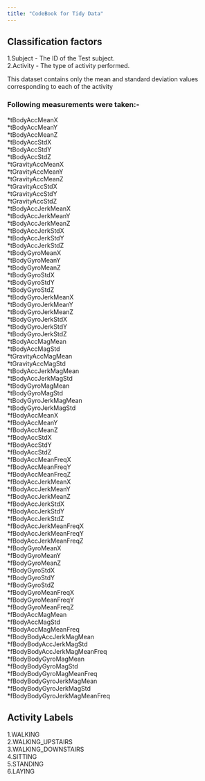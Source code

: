 ```yaml
---
title: "CodeBook for Tidy Data"
---
```


## __Classification factors__
1.Subject - The ID of the Test subject.  
2.Activity - The type of activity performed.

This dataset contains only the mean and standard deviation values corresponding to each of the
activity

### __Following measurements were taken:-__

*tBodyAccMeanX  
*tBodyAccMeanY  
*tBodyAccMeanZ  
*tBodyAccStdX  
*tBodyAccStdY  
*tBodyAccStdZ  
*tGravityAccMeanX  
*tGravityAccMeanY  
*tGravityAccMeanZ  
*tGravityAccStdX  
*tGravityAccStdY  
*tGravityAccStdZ  
*tBodyAccJerkMeanX  
*tBodyAccJerkMeanY  
*tBodyAccJerkMeanZ  
*tBodyAccJerkStdX  
*tBodyAccJerkStdY  
*tBodyAccJerkStdZ  
*tBodyGyroMeanX  
*tBodyGyroMeanY  
*tBodyGyroMeanZ  
*tBodyGyroStdX  
*tBodyGyroStdY  
*tBodyGyroStdZ  
*tBodyGyroJerkMeanX  
*tBodyGyroJerkMeanY  
*tBodyGyroJerkMeanZ  
*tBodyGyroJerkStdX  
*tBodyGyroJerkStdY  
*tBodyGyroJerkStdZ  
*tBodyAccMagMean  
*tBodyAccMagStd  
*tGravityAccMagMean  
*tGravityAccMagStd  
*tBodyAccJerkMagMean  
*tBodyAccJerkMagStd  
*tBodyGyroMagMean  
*tBodyGyroMagStd  
*tBodyGyroJerkMagMean  
*tBodyGyroJerkMagStd  
*fBodyAccMeanX  
*fBodyAccMeanY  
*fBodyAccMeanZ  
*fBodyAccStdX  
*fBodyAccStdY  
*fBodyAccStdZ  
*fBodyAccMeanFreqX  
*fBodyAccMeanFreqY  
*fBodyAccMeanFreqZ  
*fBodyAccJerkMeanX  
*fBodyAccJerkMeanY  
*fBodyAccJerkMeanZ  
*fBodyAccJerkStdX  
*fBodyAccJerkStdY  
*fBodyAccJerkStdZ  
*fBodyAccJerkMeanFreqX  
*fBodyAccJerkMeanFreqY  
*fBodyAccJerkMeanFreqZ  
*fBodyGyroMeanX  
*fBodyGyroMeanY  
*fBodyGyroMeanZ  
*fBodyGyroStdX  
*fBodyGyroStdY  
*fBodyGyroStdZ  
*fBodyGyroMeanFreqX  
*fBodyGyroMeanFreqY  
*fBodyGyroMeanFreqZ  
*fBodyAccMagMean  
*fBodyAccMagStd  
*fBodyAccMagMeanFreq  
*fBodyBodyAccJerkMagMean  
*fBodyBodyAccJerkMagStd  
*fBodyBodyAccJerkMagMeanFreq  
*fBodyBodyGyroMagMean  
*fBodyBodyGyroMagStd  
*fBodyBodyGyroMagMeanFreq  
*fBodyBodyGyroJerkMagMean  
*fBodyBodyGyroJerkMagStd  
*fBodyBodyGyroJerkMagMeanFreq  

## Activity Labels
1.WALKING  
2.WALKING_UPSTAIRS  
3.WALKING_DOWNSTAIRS  
4.SITTING  
5.STANDING  
6.LAYING  
